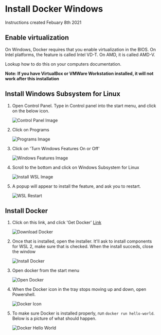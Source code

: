 <style>
img {
   max-width:100%; 
   height:auto
}
</style>
# Install Docker Windows

Instructions created Febuary 8th 2021

## Enable virtualization

On Windows, Docker requires that you enable virtualization in the BIOS. On Intel platforms, the feature is called Intel VD-T. On AMD, it is called AMD-V.

Lookup how to do this on your computers documentation.

**Note: If you have VirtualBox or VMWare Workstation installed, it will not work after this installation**

## Install Windows Subsystem for Linux

1. Open Control Panel. Type in Control panel into the start menu, and click on the below icon.   


   ![Control Panel Image](.gitbook/assets/ControlPanel.png)

2. Click on Programs  


   ![Programs Image](.gitbook/assets/Programs.png)

3. Click on 'Turn Windows Features On or Off'  


   ![Windows Features Image](.gitbook/assets/WindowsFeatures.png)

4. Scroll to the bottom and click on Windows Subsystem for Linux  


   ![Install WSL Image](.gitbook/assets/InstallWSL.png)

5. A popup will appear to install the feature, and ask you to restart.  


   ![WSL Restart](.gitbook/assets/WSLRestart.png)

## Install Docker

1. Click on this link, and click 'Get Docker' [Link](https://hub.docker.com/editions/community/docker-ce-desktop-windows/)  


   ![Download Docker](.gitbook/assets/DownloadDocker.png)

2. Once that is installed, open the installer. It'll ask to install components for WSL 2, make sure that is checked. When the install succeds, close the window  


   ![Install Docker](.gitbook/assets/DockerInstall.png)

3. Open docker from the start menu  


   ![Open Docker](.gitbook/assets/DockerStartMenu.png)

4. When the Docker icon in the tray stops moving up and down, open Powershell.  


   ![Docker Icon](.gitbook/assets/DockerIcon.png)

5. To make sure Docker is installed properly, run `docker run hello-world`. Below is a picture of what should happen.  


   ![Docker Hello World](.gitbook/assets/DockerHelloWorld.png)

